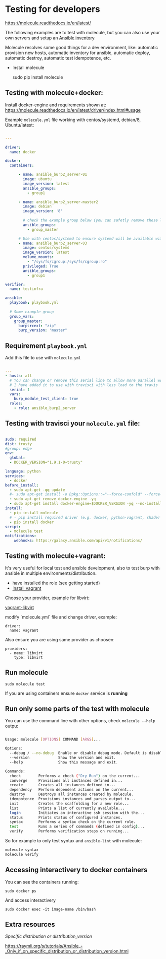 Testing for developers
======================

https://molecule.readthedocs.io/en/latest/

The following examples are to test with molecule, but you can also use your own servers and setup an [Ansible inventory](http://docs.ansible.com/ansible/intro_inventory.html)

Molecule resolves some good things for a dev environment, like: automatic provision new hosts, automatic inventory for ansible, automatic deploy, automatic destroy, automatic test idempotence, etc. 

* Install molecule

    sudo pip install molecule
    

Testing with molecule+docker: 
-----------------------------

Install docker-engine and requirements shown at: https://molecule.readthedocs.io/en/latest/driver/index.html#usage

Example `molecule.yml` file working with centos/systemd, debian/8, Ubuntu/latest: 

```yaml

---

driver:
  name: docker

docker:
  containers:

      - name: ansible_burp2_server-01
        image: ubuntu
        image_version: latest
        ansible_groups:
          - group1

      - name: ansible_burp2_server-master2
        image: debian
        image_version: '8'
        
        # check the example group below (you can safetly remove these lines)
        ansible_groups:
          - group_master

      # Use with centos/systemd to ensure systemd will be available with ansible service command.
      - name: ansible_burp2_server-03
        image: centos/systemd
        image_version: latest
        volume_mounts:
          - "/sys/fs/cgroup:/sys/fs/cgroup:ro"
        privileged: True
        ansible_groups:
          - group1

verifier:
  name: testinfra

ansible:
  playbook: playbook.yml
  
  # Some example group
  group_vars:
    group_master:
      burpsrcext: "zip"
      burp_version: "master"
```

Requirement `playbook.yml`
--------------------------

Add this file to use with `molecule.yml`

```yaml

---
- hosts: all
  # You can change or remove this serial line to allow more parallel work
  # I have added it to use with travisci with less load to the travis
  serial: 1
  vars:
    burp_module_test_client: true
  roles:
    - role: ansible_burp2_server
```

Testing with travisci your `molecule.yml` file: 
-----------------------------------------------

```yaml

sudo: required
dist: trusty
#group: edge
env:
  global:
  - DOCKER_VERSION="1.9.1-0~trusty"

language: python
services:
  - docker
before_install:
  - sudo apt-get -qq update
  #- sudo apt-get install -o Dpkg::Options::="--force-confold" --force-yes -y docker-engine
  - sudo apt-get remove docker-engine -yq
  - sudo apt-get install docker-engine=$DOCKER_VERSION -yq --no-install-suggests --no-install-recommends --force-yes -o Dpkg::Options::="--force-confnew"
install:
  - pip install molecule
  # - pip install required driver (e.g. docker, python-vagrant, shade)
  - pip install docker
script:
  - molecule test
notifications:
    webhooks: https://galaxy.ansible.com/api/v1/notifications/
```

Testing with molecule+vagrant: 
------------------------------

It's very useful for local test and ansible development, also to test burp with ansible in multiple environments/distribution. 

* have installed the role (see getting started)
* [Install vagrant](https://www.vagrantup.com/docs/installation/)


Choose your provider, example for libvirt: 

[vagrant-libvirt](https://github.com/vagrant-libvirt/vagrant-libvirt)

modify ´molecule.yml´ file and change driver, example: 

    driver:
      name: vagrant

Also ensure you are using same provider as choosen:


    providers:
      - name: libvirt
        type: libvirt


Run molecule
------------

    sudo molecule test 

If you are using containers ensure `docker` service is **running**

Run only some parts of the test with molecule
---------------------------------------------

You can use the command line with other options, check `molecule --help` outpu: 

```bash

Usage: molecule [OPTIONS] COMMAND [ARGS]...

Options:
  --debug / --no-debug  Enable or disable debug mode. Default is disabled.
  --version             Show the version and exit.
  --help                Show this message and exit.

Commands:
  check        Performs a check ("Dry Run") on the current...
  converge     Provisions all instances defined in...
  create       Creates all instances defined in...
  dependency   Perform dependent actions on the current...
  destroy      Destroys all instances created by molecule.
  idempotence  Provisions instances and parses output to...
  init         Creates the scaffolding for a new role...
  list         Prints a list of currently available...
  login        Initiates an interactive ssh session with the...
  status       Prints status of configured instances.
  syntax       Performs a syntax check on the current role.
  test         Runs a series of commands (defined in config)...
  verify       Performs verification steps on running...
```

So for example to only test syntax and `ansible-lint` with molecule: 

```bash
molecule syntax
molecule verify
```

Accessing interactivery to docker containers
--------------------------------------------

You can see the containers running: 

    sudo docker ps

And access interactivery

    sudo docker exec -it image-name /bin/bash

Extra resources
---------------

*Specific distribution or distribution_version*

https://raymii.org/s/tutorials/Ansible_-_Only_if_on_specific_distribution_or_distribution_version.html

